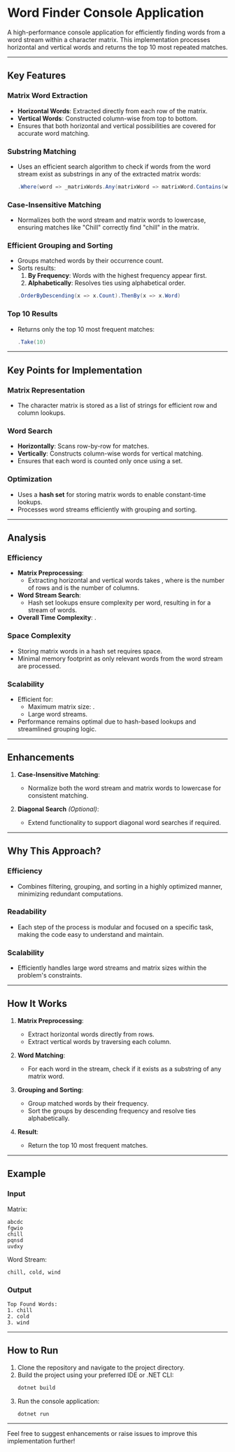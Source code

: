 # Word Finder Console Application

A high-performance console application for efficiently finding words from a word stream within a character matrix. This implementation processes horizontal and vertical words and returns the top 10 most repeated matches.

---

## **Key Features**

### **Matrix Word Extraction**

- **Horizontal Words**: Extracted directly from each row of the matrix.
- **Vertical Words**: Constructed column-wise from top to bottom.
- Ensures that both horizontal and vertical possibilities are covered for accurate word matching.

### **Substring Matching**

- Uses an efficient search algorithm to check if words from the word stream exist as substrings in any of the extracted matrix words:
  ```csharp
  .Where(word => _matrixWords.Any(matrixWord => matrixWord.Contains(word)))
  ```

### **Case-Insensitive Matching**

- Normalizes both the word stream and matrix words to lowercase, ensuring matches like "Chill" correctly find "chill" in the matrix.

### **Efficient Grouping and Sorting**

- Groups matched words by their occurrence count.
- Sorts results:
  1. **By Frequency**: Words with the highest frequency appear first.
  2. **Alphabetically**: Resolves ties using alphabetical order.
  ```csharp
  .OrderByDescending(x => x.Count).ThenBy(x => x.Word)
  ```

### **Top 10 Results**

- Returns only the top 10 most frequent matches:
  ```csharp
  .Take(10)
  ```

---

## **Key Points for Implementation**

### **Matrix Representation**

- The character matrix is stored as a list of strings for efficient row and column lookups.

### **Word Search**

- **Horizontally**: Scans row-by-row for matches.
- **Vertically**: Constructs column-wise words for vertical matching.
- Ensures that each word is counted only once using a set.

### **Optimization**

- Uses a **hash set** for storing matrix words to enable constant-time lookups.
- Processes word streams efficiently with grouping and sorting.

---

## **Analysis**

### **Efficiency**

- **Matrix Preprocessing**:
  - Extracting horizontal and vertical words takes , where  is the number of rows and  is the number of columns.
- **Word Stream Search**:
  - Hash set lookups ensure  complexity per word, resulting in  for a stream of  words.
- **Overall Time Complexity**: .

### **Space Complexity**

- Storing matrix words in a hash set requires  space.
- Minimal memory footprint as only relevant words from the word stream are processed.

### **Scalability**

- Efficient for:
  - Maximum matrix size: .
  - Large word streams.
- Performance remains optimal due to hash-based lookups and streamlined grouping logic.

---

## **Enhancements**

1. **Case-Insensitive Matching**:

   - Normalize both the word stream and matrix words to lowercase for consistent matching.

2. **Diagonal Search** *(Optional)*:

   - Extend functionality to support diagonal word searches if required.

---

## **Why This Approach?**

### **Efficiency**

- Combines filtering, grouping, and sorting in a highly optimized manner, minimizing redundant computations.

### **Readability**

- Each step of the process is modular and focused on a specific task, making the code easy to understand and maintain.

### **Scalability**

- Efficiently handles large word streams and matrix sizes within the problem's constraints.

---

## **How It Works**

1. **Matrix Preprocessing**:

   - Extract horizontal words directly from rows.
   - Extract vertical words by traversing each column.

2. **Word Matching**:

   - For each word in the stream, check if it exists as a substring of any matrix word.

3. **Grouping and Sorting**:

   - Group matched words by their frequency.
   - Sort the groups by descending frequency and resolve ties alphabetically.

4. **Result**:

   - Return the top 10 most frequent matches.

---

## **Example**

### **Input**

Matrix:

```
abcdc
fgwio
chill
pqnsd
uvdxy
```

Word Stream:

```
chill, cold, wind
```

### **Output**

```
Top Found Words:
1. chill
2. cold
3. wind
```

---

## **How to Run**

1. Clone the repository and navigate to the project directory.
2. Build the project using your preferred IDE or .NET CLI:
   ```bash
   dotnet build
   ```
3. Run the console application:
   ```bash
   dotnet run
   ```

---

Feel free to suggest enhancements or raise issues to improve this implementation further!

